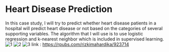 # Heart Disease Prediction
In this case study, I will try to predict whether heart disease patients in a hospital will predict heart disease or not based on the categories of several supporting variables. The algorithm that I will use is to use logistic regression and k-nearest neighbor which is included in supervised learning.
![1](https://user-images.githubusercontent.com/79896604/190904763-c35a6558-4d76-429c-84cf-62e3021cf636.png)
![2](https://user-images.githubusercontent.com/79896604/190904796-a1568112-b7a8-4963-9dca-de2f29d0d3c1.png)
![3](https://user-images.githubusercontent.com/79896604/190904800-94177565-00c2-45bf-a620-0469d3321fb3.png)
link : https://rpubs.com/rizkimahardika/923714
